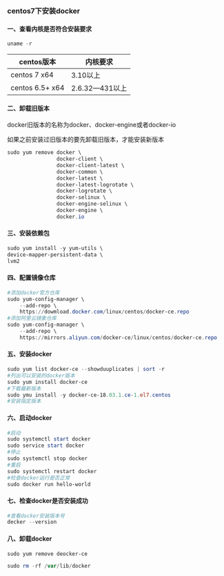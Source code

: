 ### centos7下安装docker

#### 一、查看内核是否符合安装要求

```powershell
uname -r
```

| centos版本      | 内核要求       |
| --------------- | -------------- |
| centos 7 x64    | 3.10以上       |
| centos 6.5+ x64 | 2.6.32—431以上 |

#### 二、卸载旧版本

docker旧版本的名称为docker、docker-engine或者docker-io

如果之前安装过旧版本的要先卸载旧版本，才能安装新版本

```powershell
sudo yum remove docker \
				docker-client \
				docker-client-latest \
				docker-common \
				docker-latest \
				docker-latest-logrotate \
				docker-logrotate \
				docker-selinux \
				docker-engine-selinux \
				docker-engine \
				docker.io
```

#### 三、安装依赖包

```powershell
sudo yum install -y yum-utils \
device-mapper-persistent-data \
lvm2
```

#### 四、配置镜像仓库

```powershell
#添加docker官方仓库
sudo yum-config-manager \
	--add-repo \
	https://dowmload.docker.com/linux/centos/docker-ce.repo
#添加阿里云镜象仓库
sudo yum-config-manager \
	--add-repo \
	https://mirrors.aliyun.com/docker-ce/linux/centos/docker-ce.repo
```

#### 五、安装docker

```powershell
sudo yum list docker-ce --showduuplicates | sort -r
#列出可以安装的docker版本
sudo yum install docker-ce
#下载最新版本
sudo ymu install -y docker-ce-18.03.1.ce-1.el7.centos
#安装指定版本
```

#### 六、启动docker

```powershell
#启动
sudo systemctl start docker
sudo service start docker
#停止
sudo systemctl stop docker
#重启
sudo systemctl restart docker
#检查docker运行是否正常
sudo docker run hello-world
```

#### 七、检查docker是否安装成功

```powershell
#查看docker安装版本号
decker --version
```

#### 八、卸载docker

```powershell
sudo yum remove deocker-ce

sudo rm -rf /var/lib/docker
```





